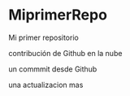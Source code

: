 # MiprimerRepo
Mi primer repositorio

contribución de Github en la nube

un commmit desde Github

una actualizacion mas 
